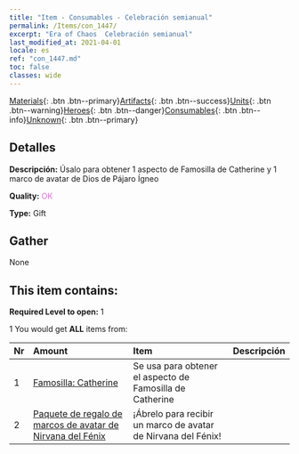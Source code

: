 ```yaml
---
title: "Item - Consumables - Celebración semianual"
permalink: /Items/con_1447/
excerpt: "Era of Chaos  Celebración semianual"
last_modified_at: 2021-04-01
locale: es
ref: "con_1447.md"
toc: false
classes: wide
---
```

 [Materials](/es/Items/){: .btn .btn--primary}[Artifacts](/es/Items/Artifacts/){: .btn .btn--success}[Units](/es/Items/Units/){: .btn .btn--warning}[Heroes](/es/Items/Heroes/){: .btn .btn--danger}[Consumables](/es/Items/Consumables/){: .btn .btn--info}[Unknown](/es/Items/Unknown/){: .btn .btn--primary}

## Detalles
 **Descripción:** Úsalo para obtener 1 aspecto de Famosilla de Catherine y 1 marco de avatar de Dios de Pájaro Ígneo

 **Quality:** <span style="color: #DA70D6">OK</span>

 **Type:** Gift

## Gather

  None

## This item contains:

 **Required Level to open:** 1

 1 You would get **ALL** items  from:

  | Nr | Amount |     Item    | Descripción |
  |:---|:-------|:------------|:-----------:|
  | 1 | [Famosilla: Catherine](/es/Items/con_1031/) | Se usa para obtener el aspecto de Famosilla de Catherine | 
  | 2 | [Paquete de regalo de marcos de avatar de Nirvana del Fénix](/es/Items/con_618/) | ¡Ábrelo para recibir un marco de avatar de Nirvana del Fénix! | 
